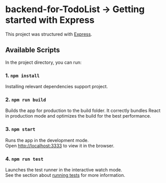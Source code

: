 # backend-for-TodoList -> Getting started with Express

This project was structured with [Express](https://expressjs.com/en/starter/installing.html).

## Available Scripts

In the project directory, you can run:

### 1. `npm install`

Installing relevant dependencies support project.

### 2. `npm run build`

Builds the app for production to the build folder.
It correctly bundles React in production mode and optimizes the build for the best performance.

### 3. `npm start`

Runs the app in the development mode.\
Open [http://localhost:3333](http://localhost:port) to view it in the browser.

### 4. `npm run test`

Launches the test runner in the interactive watch mode.\
See the section about [running tests](https://jestjs.io/docs/getting-started) for more information.
